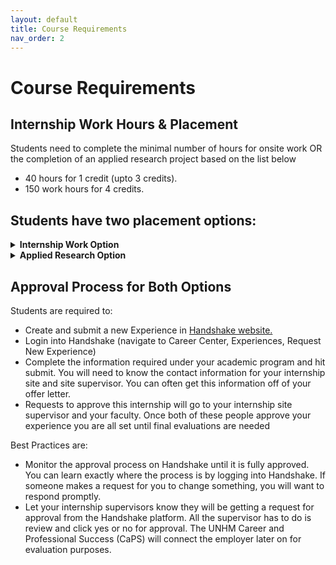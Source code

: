 ```yaml
---
layout: default
title: Course Requirements
nav_order: 2
---
```

# Course Requirements
## Internship Work Hours & Placement

Students need to complete the minimal number of hours for onsite work OR the completion of an applied research project based on the list below

* 40 hours for 1 credit (upto 3 credits).
* 150 work hours for 4 credits.


## Students have two placement options:

<details>
<summary><b>Internship Work Option</b></summary>

<br>
Students will secure an internship experience to complete the required minimum hours of onsite work hours. You should:
<ul>
<li>Contact faculty advisor to review placement options and procedures.</li>
<li>Interview with internship sponsors to locate an appropriate experience.</li>
<li>After an internship offer is made and accepted, meet with the workplace supervisor to:</li>
<ul>
  <li>Determine your duties and responsibilities at the internship site.</li>
  <li>Outline expectations you have from the internship experience.</li></ul>
</ul>
</details>

<details>
<summary><b>Applied Research Option</b></summary>

<br>
If you are employed in the field, instead of internship work hours you are required to conduct applied research in IT. The project should meet specific IT needs identified by the organization where you work or another sponsoring organization. This requires that you:
<ul>
<li>Propose project ideas, e.g., research projects. The scope of the project may or may not directly relate to the current job assignment, depending on your time commitment, availability of your supervisor or company policy.</li>
<li>Meet with your potential workplace supervisor to discuss project’s goal and objectives, and ask for their approval to supervise your project;</li>
<li>Meet with the internship faculty advisor to finalize project’s scope, content, development plan, and expected outcomes;</li>
<li>Complete the minimum number of work hours on the project based on the number of credits you register for the course. Seek feedback from your supervisor during the project.</li>
</ul>
The academic work hours for the applied research project may not involve one’s regular work hours on site or be compensated unless the company or site supervisor agrees to do so.

You need to submit a research project proposal. The proposal is limited to no more than 2 pages, and it should identify the content and scope of the project, a development plan with intermediate milestones, and expected outcomes.

</details>


## Approval Process for Both Options

Students are required to:

* Create and submit a new Experience in <a href = "https://app.joinhandshake.com/login" target="blank">Handshake website.</a>
* Login into Handshake (navigate to Career Center, Experiences, Request New Experience)
* Complete the information required under your academic program and hit submit. You will need to know the contact information for your internship site and site supervisor. You can often get this information off of your offer letter.
* Requests to approve this internship will go to your internship site supervisor and your faculty. Once both of these people approve your experience you are all set until final evaluations are needed

Best Practices are:

* Monitor the approval process on Handshake until it is fully approved. You can learn exactly where the process is by logging into Handshake. If someone makes a request for you to change something, you will want to respond promptly.
* Let your internship supervisors know they will be getting a request for approval from the Handshake platform. All the supervisor has to do is review and click yes or no for approval. The UNHM Career and Professional Success (CaPS) will connect the employer later on for evaluation purposes.
